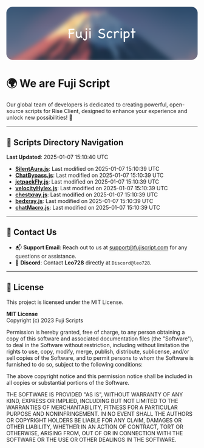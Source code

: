 ![Banner](.github/b.webp)

# 🌍 **We are Fuji Script**

Our global team of developers is dedicated to creating powerful, open-source scripts for Rise Client, designed to enhance your experience and unlock new possibilities! 🌟

---
<!-- SCRIPTS_NAVIGATION_START -->
## 📂 **Scripts Directory Navigation**

**Last Updated**: 2025-01-07 15:10:40 UTC

- **[SilentAura.js](scripts/SilentAura.js)**: Last modified on 2025-01-07 15:10:39 UTC
- **[ChatBypass.js](scripts/ChatBypass.js)**: Last modified on 2025-01-07 15:10:39 UTC
- **[jetpackFly.js](scripts/jetpackFly.js)**: Last modified on 2025-01-07 15:10:39 UTC
- **[velocityHylex.js](scripts/velocityHylex.js)**: Last modified on 2025-01-07 15:10:39 UTC
- **[chestxray.js](scripts/chestxray.js)**: Last modified on 2025-01-07 15:10:39 UTC
- **[bedxray.js](scripts/bedxray.js)**: Last modified on 2025-01-07 15:10:39 UTC
- **[chatMacro.js](scripts/chatMacro.js)**: Last modified on 2025-01-07 15:10:39 UTC

<!-- SCRIPTS_NAVIGATION_END -->

---

## 💬 **Contact Us**  
- 📬 **Support Email**: Reach out to us at [support@fujiscript.com](mailto:support@fujiscript.com) for any questions or assistance.  
- 💬 **Discord**: Contact **Leo728** directly at `Discord@leo728`.

---

## 📜 **License**

This project is licensed under the MIT License.  

**MIT License**  
Copyright (c) 2023 Fuji Scripts  

Permission is hereby granted, free of charge, to any person obtaining a copy of this software and associated documentation files (the "Software"), to deal in the Software without restriction, including without limitation the rights to use, copy, modify, merge, publish, distribute, sublicense, and/or sell copies of the Software, and to permit persons to whom the Software is furnished to do so, subject to the following conditions:  

The above copyright notice and this permission notice shall be included in all copies or substantial portions of the Software.  

THE SOFTWARE IS PROVIDED "AS IS", WITHOUT WARRANTY OF ANY KIND, EXPRESS OR IMPLIED, INCLUDING BUT NOT LIMITED TO THE WARRANTIES OF MERCHANTABILITY, FITNESS FOR A PARTICULAR PURPOSE AND NONINFRINGEMENT. IN NO EVENT SHALL THE AUTHORS OR COPYRIGHT HOLDERS BE LIABLE FOR ANY CLAIM, DAMAGES OR OTHER LIABILITY, WHETHER IN AN ACTION OF CONTRACT, TORT OR OTHERWISE, ARISING FROM, OUT OF OR IN CONNECTION WITH THE SOFTWARE OR THE USE OR OTHER DEALINGS IN THE SOFTWARE.  
